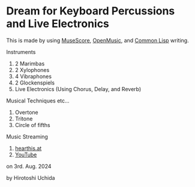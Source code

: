 # Dream for Keyboard Percussions and Live Electronics

This is made by using [MuseScore](https://musescore.org/), [OpenMusic](http://repmus.ircam.fr/openmusic/home), and [Common Lisp](https://common-lisp.net/) writing.

Instruments
1. 2 Marimbas
2. 2 Xylophones
3. 4 Vibraphones
4. 2 Glockenspiels
5. Live Electronics (Using Chorus, Delay, and Reverb)

Musical Techniques etc...
1. Overtone
2. Tritone
3. Circle of fifths

Music Streaming
1. [hearthis.at](https://hearthis.at/hirotoshi-uchida-3rd/dream-for-keyboard-percussions-and-live-electronics/)
2. [YouTube](https://youtu.be/Ap8cw7tbZvo)


on 3rd. Aug. 2024

by Hirotoshi Uchida
